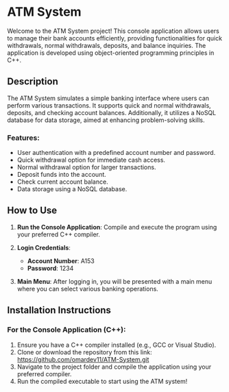 # ATM System 

Welcome to the ATM System project! This console application allows users to manage their bank accounts efficiently, providing functionalities for quick withdrawals, normal withdrawals, deposits, and balance inquiries. The application is developed using object-oriented programming principles in C++.

## Description
The ATM System simulates a simple banking interface where users can perform various transactions. It supports quick and normal withdrawals, deposits, and checking account balances. Additionally, it utilizes a NoSQL database for data storage, aimed at enhancing problem-solving skills.

### Features:
- User authentication with a predefined account number and password.
- Quick withdrawal option for immediate cash access.
- Normal withdrawal option for larger transactions.
- Deposit funds into the account.
- Check current account balance.
- Data storage using a NoSQL database.

## How to Use
1. **Run the Console Application**: Compile and execute the program using your preferred C++ compiler.
2. **Login Credentials**:
   - **Account Number**: A153
   - **Password**: 1234

3. **Main Menu**: After logging in, you will be presented with a main menu where you can select various banking operations.

## Installation Instructions

### For the Console Application (C++):
1. Ensure you have a C++ compiler installed (e.g., GCC or Visual Studio).
2. Clone or download the repository from this link: https://github.com/omardev11/ATM-System.git
3. Navigate to the project folder and compile the application using your preferred compiler.
4. Run the compiled executable to start using the ATM system!


